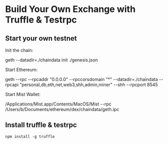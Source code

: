 # Build Your Own Exchange with Truffle & Testrpc 
## Start your own testnet

Init the chain:

geth --datadir=./chaindata init ./genesis.json 

Start Ethereum:

geth   --rpc --rpcaddr "0.0.0.0" --rpccorsdomain "*" --datadir=./chaindata  --rpcapi "personal,db,eth,net,web3,shh,admin,miner" --shh --rpcport 8545 

Start Mist Wallet:

/Applications/Mist.app/Contents/MacOS/Mist --rpc /Users/b/Documents/ethereum/dex/chaindata/geth.ipc

## Install truffle & testrpc

`npm install -g truffle`
